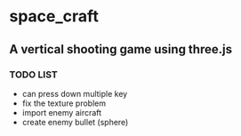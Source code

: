 # space_craft 

## A vertical shooting game using three.js

### TODO LIST
+ can press down multiple key
+ fix the texture problem
+ import enemy aircraft
+ create enemy bullet (sphere)